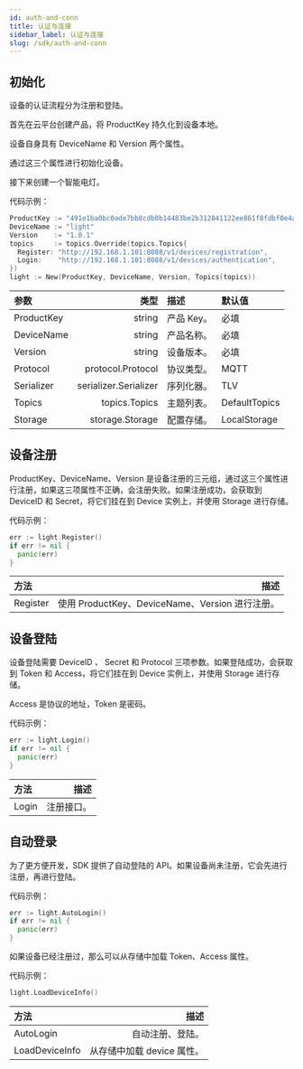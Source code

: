 ```yaml
---
id: auth-and-conn
title: 认证与连接
sidebar_label: 认证与连接
slug: /sdk/auth-and-conn
---
```


## 初始化

设备的认证流程分为注册和登陆。

首先在云平台创建产品，将 ProductKey 持久化到设备本地。

设备自身具有 DeviceName 和 Version 两个属性。

通过这三个属性进行初始化设备。

接下来创建一个智能电灯。

代码示例：

```go
ProductKey := "491e1ba0bc0ade7bb8cdb0b14483be2b312841122ee861f8fdbf0e4a4eacff52"
DeviceName := "light"
Version    := "1.0.1"
topics     := topics.Override(topics.Topics{
  Register: "http://192.168.1.101:8088/v1/devices/registration",
  Login:    "http://192.168.1.101:8088/v1/devices/authentication",
})
light := New(ProductKey, DeviceName, Version, Topics(topics))
```

| 参数       |                  类型 | 描述       | 默认值        |
| :--------- | --------------------: | :--------- | :------------ |
| ProductKey |                string | 产品 Key。 | 必填          |
| DeviceName |                string | 产品名称。 | 必填          |
| Version    |                string | 设备版本。 | 必填          |
| Protocol   |     protocol.Protocol | 协议类型。 | MQTT          |
| Serializer | serializer.Serializer | 序列化器。 | TLV           |
| Topics     |         topics.Topics | 主题列表。 | DefaultTopics |
| Storage    |       storage.Storage | 配置存储。 | LocalStorage  |

## 设备注册

ProductKey、DeviceName、Version 是设备注册的三元组，通过这三个属性进行注册，如果这三项属性不正确，会注册失败。如果注册成功，会获取到 DeviceID 和 Secret，将它们挂在到 Device 实例上，并使用 Storage 进行存储。

代码示例：

```go
err := light.Register()
if err != nil {
  panic(err)
}
```

| 方法     |                                            描述 |
| :------- | ----------------------------------------------: |
| Register | 使用 ProductKey、DeviceName、Version 进行注册。 |

## 设备登陆

设备登陆需要 DeviceID 、 Secret 和 Protocol 三项参数。如果登陆成功，会获取到 Token 和 Access，将它们挂在到 Device 实例上，并使用 Storage 进行存储。

Access 是协议的地址，Token 是密码。

代码示例：

```go
err := light.Login()
if err != nil {
  panic(err)
}
```

| 方法  |       描述 |
| :---- | ---------: |
| Login | 注册接口。 |

## 自动登录

为了更方便开发，SDK 提供了自动登陆的 API。如果设备尚未注册，它会先进行注册，再进行登陆。

代码示例：

```go
err := light.AutoLogin()
if err != nil {
  panic(err)
}
```

如果设备已经注册过，那么可以从存储中加载 Token、Access 属性。

代码示例：

```go
light.LoadDeviceInfo()
```

| 方法           |                       描述 |
| :------------- | -------------------------: |
| AutoLogin      |           自动注册、登陆。 |
| LoadDeviceInfo | 从存储中加载 device 属性。 |
